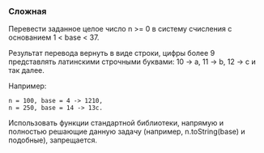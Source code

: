### Сложная

Перевести заданное целое число n >= 0 в систему счисления с основанием 1 < base < 37.

Результат перевода вернуть в виде строки, цифры более 9 представлять латинскими
строчными буквами: 10 -> a, 11 -> b, 12 -> c и так далее.

Например:

    n = 100, base = 4 -> 1210,
    n = 250, base = 14 -> 13c.

Использовать функции стандартной библиотеки, напрямую и полностью решающие
данную задачу (например, n.toString(base) и подобные), запрещается.